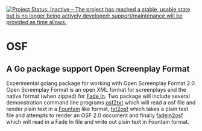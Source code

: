 [![Project Status: Inactive – The project has reached a stable, usable state but is no longer being actively developed; support/maintenance will be provided as time allows.](https://www.repostatus.org/badges/latest/inactive.svg)](https://www.repostatus.org/#inactive)


OSF
===

A Go package support Open Screenplay Format
-------------------------------------------

Experimental golang package for working with Open Screenplay Format 2.0.
Open Screenplay Format is an open XML format for screenplays and the
native format (when zipped) for [Fade In](https://www.fadeinpro.com).
Two package will include several demonstration command line programs 
[osf2txt](docs/osf2txt.html) which will read a osf file and render plain 
text in a [Fountain](https://fountain.io) like format, [txt2osf](docs/txt2osf.html) 
which takes a plain text file and attempts to render an OSF 2.0 document 
and finally [fadein2osf](docs/fadein2osf) which will read in a Fade In file 
and write out plain text in Fountain format.

